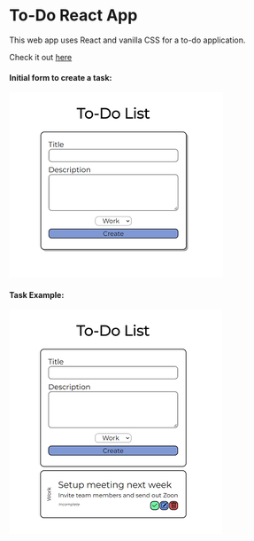 # To-Do React App

This web app uses React and vanilla CSS for a to-do application.

Check it out [here](https://ericliiit.github.io/To-Do-App)

#### Initial form to create a task:

![Task creation form](./Task-creation-form.png)

#### Task Example:

![Task example](./task-example.png)
